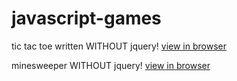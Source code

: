 # javascript-games

tic tac toe written WITHOUT jquery! [view in browser](https://cdn.rawgit.com/chang-ryan/javascript-games/master/js-ttt/index.html)

minesweeper WITHOUT jquery! [view in browser](https://cdn.rawgit.com/chang-ryan/javascript-games/master/js-minesweeper/index.html)
